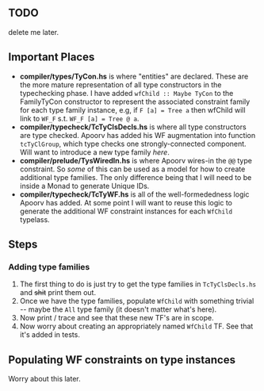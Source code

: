 ## TODO

delete me later.

## Important Places

- **compiler/types/TyCon.hs** is where "entities" are declared. These
  are the more mature representation of all type constructors in
  the typechecking phase. I have added `wfChild :: Maybe TyCon`
  to the FamilyTyCon constructor to represent the associated
  constraint family for each type family instance, e.g,
  if `F [a] = Tree a` then wfChild will link to `WF_F` s.t.
  `WF_F [a] = Tree @ a`.
- **compiler/typecheck/TcTyClsDecls.hs** is where all type constructors
  are type checked. Apoorv has added his WF augmentation into
  function `tcTyClGroup`, which type checks one strongly-connected
  component. Will want to introduce a new type family *here*.
- **compiler/prelude/TysWiredIn.hs** is where Apoorv wires-in the
  `@@` type constraint. So *some* of this can be used as a model
  for how to create additional type families. The only difference being
  that I will need to be inside a Monad to generate Unique IDs.
- **compiler/typecheck/TcTyWF.hs** is all of the well-formededness
  logic Apoorv has added. At some point I will want to reuse this logic
  to generate the additional WF constraint instances for each `WfChild` typelass.
  
## Steps

### Adding type families

1. The first thing to do is just try to get the type families in
   `TcTyClsDecls.hs` and ~~shit~~ print them out. 
2. Once we have the type families, populate `WfChild` with something trivial -- maybe
   the `All` type family (it doesn't matter what's here).
3. Now print / trace and see that these new TF's are in scope.
4. Now worry about creating an appropriately named `WfChild` TF. See that it's
   added in tests.
   
## Populating WF constraints on type instances

Worry about this later.
